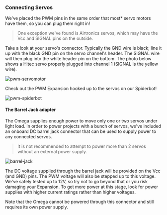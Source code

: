 ### Connecting Servos

We've placed the PWM pins in the same order that most* servo motors have them, so you can plug them right in!

>One exception we've found is Airtronics servos, which may have the Vcc and SIGNAL pins on the outside.

Take a look at your servo's connector. Typically the GND wire is black; line it up with the black GND pin on the servo channel's header. The SIGNAL wire will then plug into the white header pin on the bottom. The photo below shows a Hitec servo properly plugged into channel 1 (SIGNAL is the yellow wire).

![pwm-servomotor](https://raw.githubusercontent.com/OnionIoT/Onion-Docs/master/Omega2/Documentation/Hardware-Overview/img/pwm-servomotor.jpg)

Check out the PWM Expansion hooked up to the servos on our Spiderbot!

![pwm-spiderbot](https://raw.githubusercontent.com/OnionIoT/Onion-Docs/master/Omega2/Documentation/Hardware-Overview/img/pwm-spiderbot.jpg)

#### The Barrel Jack adapter

The Omega supplies enough power to move only one or two servos under light load. In order to power projects with a bunch of servos, we've included an onboard DC barrel jack connector that can be used to supply power to any connected servos.

>It is not recommended to attempt to power more than 2 servos without an external power supply.

![barrel-jack](https://raw.githubusercontent.com/OnionIoT/Onion-Docs/master/Omega2/Documentation/Hardware-Overview/img/pwm-barrel-jack.jpg)

The DC voltage supplied through the barrel jack will be provided on the Vcc (and GND) pins. The PWM voltage will also be stepped up to this voltage. We've safely tested up to 12V, so try not to go beyond that or you risk damaging your Expansion. To get more power at this stage, look for power supplies with higher current ratings rather than higher voltages.

Note that the Omega cannot be powered through this connector and still requires its own power supply.


